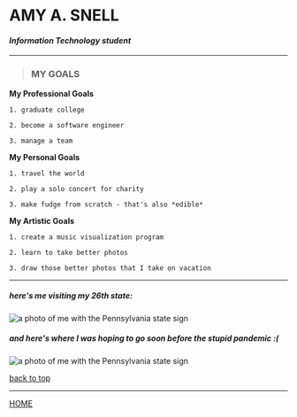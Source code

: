 <!---it1040-2000 markdown goals page--->
<a name="top"></a>



# AMY A. SNELL

#### _Information Technology student_

---

> ### MY GOALS

**My Professional Goals**

    1. graduate college
    
    2. become a software engineer
    
    3. manage a team
    
**My Personal Goals**

    1. travel the world
    
    2. play a solo concert for charity
    
    3. make fudge from scratch - that's also *edible*
    
**My Artistic Goals**

    1. create a music visualization program 
    
    2. learn to take better photos
    
    3. draw those better photos that I take on vacation
    
---

##### _here's me visiting my 26th state:_

<html><img src="https://user-images.githubusercontent.com/60243135/80469346-0d0d3580-8906-11ea-9380-5d2584782d5f.jpg" alt="a photo of me with the Pennsylvania state sign" style="width 400px,height 300px"></html>

##### _and here's where I was hoping to go soon before the stupid pandemic :(_

<html><img src="https://cdn.pixabay.com/photo/2016/11/29/07/59/architecture-1868265_960_720.jpg" alt="a photo of me with the Pennsylvania state sign" style="width 400px,height 300px"></html>


<a href="#top">back to top</a>




---

[HOME](README.md)

